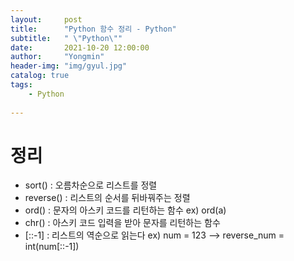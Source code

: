 ```yaml
---
layout:     post
title:      "Python 함수 정리 - Python"
subtitle:   " \"Python\""
date:       2021-10-20 12:00:00
author:     "Yongmin"
header-img: "img/gyul.jpg"
catalog: true
tags:
    - Python
  
---
```


# 정리
- sort() : 오름차순으로 리스트를 정렬
- reverse() : 리스트의 순서를 뒤바꿔주는 정렬
- ord() : 문자의 아스키 코드를 리턴하는 함수 ex) ord(a)
- chr() : 아스키 코드 입력을 받아 문자를 리턴하는 함수
- [::-1] : 리스트의 역순으로 읽는다 ex) num = 123 --> reverse_num = int(num[::-1])


